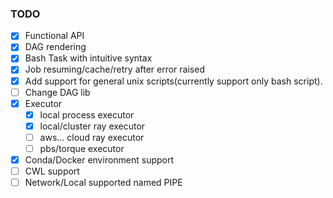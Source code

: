 ### TODO

- [x] Functional API
- [x] DAG rendering
- [x] Bash Task with intuitive syntax
- [x] Job resuming/cache/retry after error raised
- [x] Add support for general unix scripts(currently support only bash script).
- [ ] Change DAG lib
- [x] Executor
    - [x] local process executor
    - [x] local/cluster ray executor
    - [ ] aws... cloud ray executor
    - [ ] pbs/torque executor 
- [x] Conda/Docker environment support
- [ ] CWL support
- [ ] Network/Local supported named PIPE
